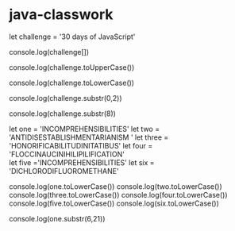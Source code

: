 # java-classwork
let challenge = '30 days of JavaScript'

console.log(challenge[])


console.log(challenge.toUpperCase())


console.log(challenge.toLowerCase())

console.log(challenge.substr(0,2))

console.log(challenge.substr(8))


let one = 'INCOMPREHENSIBILITIES'
let two = 'ANTIDISESTABLISHMENTARIANISM '
let three = 'HONORIFICABILITUDINITATIBUS'
let four = 'FLOCCINAUCINIHILIPILIFICATION'  
let five ='INCOMPREHENSIBILITIES'
let six = 'DICHLORODIFLUOROMETHANE'


console.log(one.toLowerCase())
console.log(two.toLowerCase())
console.log(three.toLowerCase())
console.log(four.toLowerCase())
console.log(five.toLowerCase())
console.log(six.toLowerCase())

console.log(one.substr(6,21))
